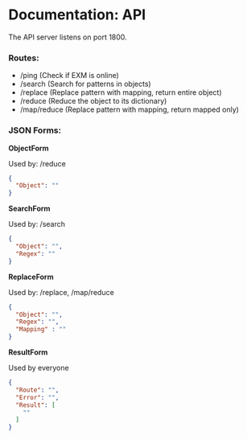 # Documentation: API

The API server listens on port 1800.

### Routes:

- /ping         (Check if EXM is online)
- /search       (Search for patterns in objects)
- /replace      (Replace pattern with mapping, return entire object)
- /reduce       (Reduce the object to its dictionary)
- /map/reduce   (Replace pattern with mapping, return mapped only)

### JSON Forms:

**ObjectForm**

Used by: /reduce
```json
{
  "Object": ""
}
```

**SearchForm**

Used by: /search
```json
{
  "Object": "",
  "Regex": ""
}
```

**ReplaceForm**

Used by: /replace, /map/reduce
```json
{
  "Object": "",
  "Regex": "",
  "Mapping" : ""
}
```

**ResultForm**

Used by everyone
```json
{
  "Route": "",
  "Error": "",
  "Result": [
    ""
  ]
}
```
